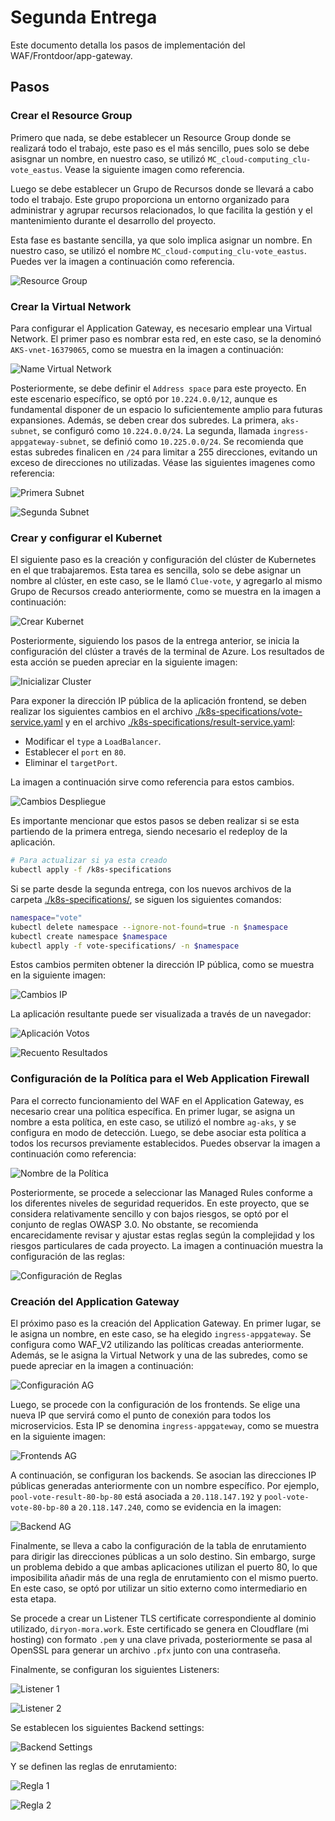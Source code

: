 # Segunda Entrega

Este documento detalla los pasos de implementación del WAF/Frontdoor/app-gateway.

## Pasos

### Crear el Resource Group

Primero que nada, se debe establecer un Resource Group donde se realizará todo el trabajo, este paso es el más sencillo, pues solo se debe asisgnar un nombre, en nuestro caso, se utilizó `MC_cloud-computing_clu-vote_eastus`. Vease la siguiente imagen como referencia.

Luego se debe establecer un Grupo de Recursos donde se llevará a cabo todo el trabajo. Este grupo proporciona un entorno organizado para administrar y agrupar recursos relacionados, lo que facilita la gestión y el mantenimiento durante el desarrollo del proyecto.

Esta fase es bastante sencilla, ya que solo implica asignar un nombre. En nuestro caso, se utilizó el nombre `MC_cloud-computing_clu-vote_eastus`. Puedes ver la imagen a continuación como referencia.

![Resource Group](screenshots/resource_group.png)

### Crear la Virtual Network

Para configurar el Application Gateway, es necesario emplear una Virtual Network. El primer paso es nombrar esta red, en este caso, se la denominó `AKS-vnet-16379065`, como se muestra en la imagen a continuación: 

![Name Virtual Network](screenshots/virtual_network_1.png)

Posteriormente, se debe definir el `Address space` para este proyecto. En este escenario específico, se optó por `10.224.0.0/12`, aunque es fundamental disponer de un espacio lo suficientemente amplio para futuras expansiones. Además, se deben crear dos subredes. La primera, `aks-subnet`, se configuró como `10.224.0.0/24`. La segunda, llamada `ingress-appgateway-subnet`, se definió como `10.225.0.0/24`. Se recomienda que estas subredes finalicen en `/24` para limitar a 255 direcciones, evitando un exceso de direcciones no utilizadas. Véase las siguientes imagenes como referencia:

![Primera Subnet](screenshots/virtual_network_2.png)

![Segunda Subnet](screenshots/virtual_network_3.png)

### Crear y configurar el Kubernet

El siguiente paso es la creación y configuración del clúster de Kubernetes en el que trabajaremos. Esta tarea es sencilla, solo se debe asignar un nombre al clúster, en este caso, se le llamó `Clue-vote`, y agregarlo al mismo Grupo de Recursos creado anteriormente, como se muestra en la imagen a continuación:

![Crear Kubernet](screenshots/crear_kubernet.png)

Posteriormente, siguiendo los pasos de la entrega anterior, se inicia la configuración del clúster a través de la terminal de Azure. Los resultados de esta acción se pueden apreciar en la siguiente imagen:

![Inicializar Cluster](./screenshots/crear_cluster.jpg)

Para exponer la dirección IP pública de la aplicación frontend, se deben realizar los siguientes cambios en el archivo [./k8s-specifications/vote-service.yaml](/segunda-entrega/k8s-specifications/vote-service.yaml) y en el archivo [./k8s-specifications/result-service.yaml](/segunda-entrega/k8s-specifications/result-service.yaml):

- Modificar el `type` a `LoadBalancer`.
- Establecer el `port` en `80`.
- Eliminar el `targetPort`.

La imagen a continuación sirve como referencia para estos cambios. 

![Cambios Despliegue ](./screenshots/cambios_despliegue.png)

Es importante mencionar que estos pasos se deben realizar si se esta partiendo de la primera entrega, siendo necesario el redeploy de la aplicación.

```bash
# Para actualizar si ya esta creado
kubectl apply -f /k8s-specifications 
```

Si se parte desde la segunda entrega, con los nuevos archivos de la carpeta [./k8s-specifications/](/segunda-entrega/k8s-specifications/), se siguen los siguientes comandos:

```bash
namespace="vote"
kubectl delete namespace --ignore-not-found=true -n $namespace
kubectl create namespace $namespace
kubectl apply -f vote-specifications/ -n $namespace
```

Estos cambios permiten obtener la dirección IP pública, como se muestra en la siguiente imagen:

![Cambios IP](./screenshots/ip_despliegue.jpg)

La aplicación resultante puede ser visualizada a través de un navegador:

![Aplicación Votos](screenshots/resultados_despliegue.jpg)

![Recuento Resultados](screenshots/resultados_despliegue2.png)

### Configuración de la Política para el Web Application Firewall

Para el correcto funcionamiento del WAF en el Application Gateway, es necesario crear una política específica. En primer lugar, se asigna un nombre a esta política, en este caso, se utilizó el nombre `ag-aks`, y se configura en modo de detección. Luego, se debe asociar esta política a todos los recursos previamente establecidos. Puedes observar la imagen a continuación como referencia:

![Nombre de la Política](screenshots/waf_1.png)

Posteriormente, se procede a seleccionar las Managed Rules conforme a los diferentes niveles de seguridad requeridos. En este proyecto, que se considera relativamente sencillo y con bajos riesgos, se optó por el conjunto de reglas OWASP 3.0. No obstante, se recomienda encarecidamente revisar y ajustar estas reglas según la complejidad y los riesgos particulares de cada proyecto. La imagen a continuación muestra la configuración de las reglas:

![Configuración de Reglas](screenshots/waf_2.png)

### Creación del Application Gateway

El próximo paso es la creación del Application Gateway. En primer lugar, se le asigna un nombre, en este caso, se ha elegido `ingress-appgateway`. Se configura como WAF_V2 utilizando las políticas creadas anteriormente. Además, se le asigna la Virtual Network y una de las subredes, como se puede apreciar en la imagen a continuación:

![Configuración AG](screenshots/ag_1.png)

Luego, se procede con la configuración de los frontends. Se elige una nueva IP que servirá como el punto de conexión para todos los microservicios. Esta IP se denomina `ingress-appgateway`, como se muestra en la siguiente imagen:

![Frontends AG](screenshots/ag_2.png)

A continuación, se configuran los backends. Se asocian las direcciones IP públicas generadas anteriormente con un nombre específico. Por ejemplo, `pool-vote-result-80-bp-80` está asociada a `20.118.147.192` y `pool-vote-vote-80-bp-80` a `20.118.147.240`, como se evidencia en la imagen:

![Backend AG](screenshots/ag_3.png)

Finalmente, se lleva a cabo la configuración de la tabla de enrutamiento para dirigir las direcciones públicas a un solo destino. Sin embargo, surge un problema debido a que ambas aplicaciones utilizan el puerto 80, lo que imposibilita añadir más de una regla de enrutamiento con el mismo puerto. En este caso, se optó por utilizar un sitio externo como intermediario en esta etapa.

Se procede a crear un Listener TLS certificate correspondiente al dominio utilizado, `diryon-mora.work`. Este certificado se genera en Cloudflare (mi hosting) con formato `.pem` y una clave privada, posteriormente se pasa al OpenSSL para generar un archivo `.pfx` junto con una contraseña.

Finalmente, se configuran los siguientes Listeners:

![Listener 1](screenshots/ag_4.png)

![Listener 2](screenshots/ag_5.png)

Se establecen los siguientes Backend settings:

![Backend Settings](screenshots/ag_6.png)

Y se definen las reglas de enrutamiento:

![Regla 1](screenshots/ag_7.png)

![Regla 2](screenshots/ag_8.png)
